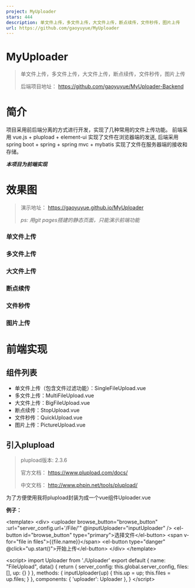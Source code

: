 ```yaml
---
project: MyUploader
stars: 444
description: 单文件上传，多文件上传，大文件上传，断点续传，文件秒传，图片上传
url: https://github.com/gaoyuyue/MyUploader
---
```


MyUploader
==========

> 单文件上传，多文件上传，大文件上传，断点续传，文件秒传，图片上传
> 
> 后端项目地址： https://github.com/gaoyuyue/MyUploader-Backend

简介
==

项目采用前后端分离的方式进行开发，实现了几种常用的文件上传功能。 前端采用 vue.js + plupload + element-ui 实现了文件在浏览器端的发送, 后端采用 spring boot + spring + spring mvc + mybatis 实现了文件在服务器端的接收和存储。

_**本项目为前端实现**_

效果图
===

> 演示地址： https://gaoyuyue.github.io/MyUploader
> 
> _ps: 用git pages搭建的静态页面，只能演示前端功能_

### 单文件上传

### 多文件上传

### 大文件上传

### 断点续传

### 文件秒传

### 图片上传

前端实现
====

组件列表
----

-   单文件上传（包含文件过滤功能）：SingleFileUpload.vue
-   多文件上传：MultiFileUpload.vue
-   大文件上传：BigFileUpload.vue
-   断点续传：StopUpload.vue
-   文件秒传：QuickUpload.vue
-   图片上传：PictureUpload.vue

引入plupload
----------

> plupload版本: 2.3.6
> 
> 官方文档： https://www.plupload.com/docs/
> 
> 中文文档： http://www.phpin.net/tools/plupload/

为了方便使用我将plupload封装为成一个vue组件Uploader.vue

**例子：**

<template\>
    <div\>
      <uploader
        browse\_button\="browse\_button"
        :url\="server\_config.url+'/File/'"
        @inputUploader\="inputUploader"
      />
      <el-button id\="browse\_button" type\="primary"\>选择文件</el-button\>
      <span v-for\="file in files"\>{{file.name}}</span\>
      <el-button type\="danger" @click\="up.start()"\>开始上传</el-button\>
    </div\>
</template\>

<script\>
  import Uploader from './Uploader'
  export default {
    name: "FileUpload",
    data() {
      return {
        server\_config: this.global.server\_config,
        files:\[\],
        up: {}
      }
    },
    methods: {
      inputUploader(up) {
        this.up \= up;
        this.files \= up.files;
      }
    },
    components: {
      'uploader': Uploader
    },
  }
</script\>

<style scoped>
</style\>

### 使用Uploader组件必须要配置的参数：

-   browse\_button： 选择文件button的id
-   url： 文件上传地址
-   inputUploader方法： 用于获取uploader对象

> 为了获取uploader对象，自定义了inputUploader方法，需要在引用Uploader.vue的组件中实现inputUploader方法，inputUploader方法中传入了一个参数即uploader对象。_关于uploader对象及其他配置参数请参考plupload官方文档_

计算文件MD5值（用于文件妙传）
----------------

采用js-spark-md5.js, 项目地址： https://github.com/satazor/js-spark-md5

**file-md5.js**

'use strict';

import '../plugins/js-spark-md5.js'

export default function (file, callback) {
  var blobSlice \= File.prototype.slice || File.prototype.mozSlice || File.prototype.webkitSlice,
    file \= file,
    chunkSize \= 2097152,                             // Read in chunks of 2MB
    chunks \= Math.ceil(file.size / chunkSize),
    currentChunk \= 0,
    spark \= new SparkMD5.ArrayBuffer(),
    fileReader \= new FileReader();

  fileReader.onload \= function (e) {
    console.log('read chunk nr', currentChunk + 1, 'of', chunks);
    spark.append(e.target.result);                   // Append array buffer
    currentChunk++;

    if (currentChunk < chunks) {
      loadNext();
    } else {
      callback(null, spark.end());
      console.log('finished loading');
    }
  };

  fileReader.onerror \= function () {
    callback('oops, something went wrong.');
  };

  function loadNext() {
    var start \= currentChunk \* chunkSize,
      end \= ((start + chunkSize) \>= file.size) ? file.size : start + chunkSize;

    fileReader.readAsArrayBuffer(blobSlice.call(file, start, end));
  }

  loadNext();
};

> 文件秒传： 在添加文件后计算文件的MD5值，在文件上传前先向服务器传送MD5值查询此文件是否已上传，如果文件存在返回false将文件状态置为已上传，否则上传文件。

图片预览
----

使用FileReader读取文件并转成Base64编码字符串, 填入`<image/>`标签的src属性上，即可实现图片预览功能。

**file-url.js**

export default function (file, callback) {
  if (!file || !/image\\//.test(file.type)) return;
  let fileReader \= new FileReader();
  fileReader.onload \= function () {
    callback(null,fileReader.result);
  };
  fileReader.onerror \= function () {
    callback('oops, something went wrong.');
  };
  fileReader.readAsDataURL(file);
}
